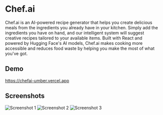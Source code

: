 # Chef.ai

Chef.ai is an AI-powered recipe generator that helps you create delicious meals from the ingredients you already have in your kitchen. Simply add the ingredients you have on hand, and our intelligent system will suggest creative recipes tailored to your available items. Built with React and powered by Hugging Face's AI models, Chef.ai makes cooking more accessible and reduces food waste by helping you make the most of what you've got.

## Demo

https://chefai-umber.vercel.app

## Screenshots

![Screenshot 1](https://github.com/user-attachments/assets/e4c295fa-c1a5-4197-ad36-71a8c66ec885)
![Screenshot 2](https://github.com/user-attachments/assets/5d3f6800-ec45-46bd-b536-b1109ad14928)
![Screenshot 3](https://github.com/user-attachments/assets/237edb73-d65b-4676-a9fe-9bb9fc0e8e4c)
